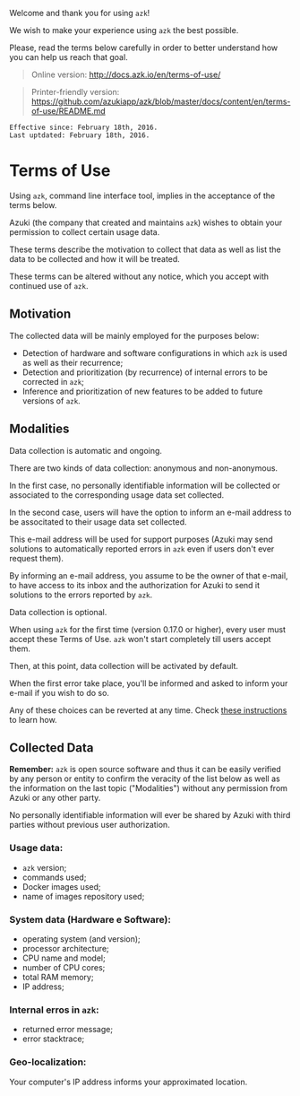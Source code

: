 Welcome and thank you for using `azk`!

We wish to make your experience using `azk` the best possible.

Please, read the terms below carefully in order to better understand how you can help us reach that goal.

> Online version: http://docs.azk.io/en/terms-of-use/

> Printer-friendly version: https://github.com/azukiapp/azk/blob/master/docs/content/en/terms-of-use/README.md

```
Effective since: February 18th, 2016.
Last uptdated: February 18th, 2016.
```

# Terms of Use

Using `azk`, command line interface tool, implies in the acceptance of the terms below.

Azuki (the company that created and maintains `azk`) wishes to obtain your permission to collect certain usage data.

These terms describe the motivation to collect that data as well as list the data to be collected and how it will be treated.

These terms can be altered without any notice, which you accept with continued use of `azk`.

## Motivation

The collected data will be mainly employed for the purposes below:

+ Detection of hardware and software configurations in which `azk` is used as well as their recurrence;
+ Detection and prioritization (by recurrence) of internal errors to be corrected in `azk`;
+ Inference and prioritization of new features to be added to future versions of `azk`.

## Modalities

Data collection is automatic and ongoing.

There are two kinds of data collection: anonymous and non-anonymous.

In the first case, no personally identifiable information will be collected or associated to the corresponding usage data set collected.

In the second case, users will have the option to inform an e-mail address to be associtated to their usage data set collected.

This e-mail address will be used for support purposes (Azuki may send solutions to automatically reported errors in `azk` even if users don't ever request them).

By informing an e-mail address, you assume to be the owner of that e-mail, to have access to its inbox and the authorization for Azuki to send it solutions to the errors reported by `azk`.

Data collection is optional.

When using `azk` for the first time (version 0.17.0 or higher), every user must accept these Terms of Use. `azk` won't start completely till users accept them.

Then, at this point, data collection will be activated by default.

When the first error take place, you'll be informed and asked to inform your e-mail if you wish to do so.

Any of these choices can be reverted at any time. Check [these instructions](http://docs.azk.io/en/reference/cli/config.html) to learn how.

## Collected Data

**Remember:** `azk` is open source software and thus it can be easily verified by any person or entity to confirm the veracity of the list below as well as the information on the last topic ("Modalities") without any permission from Azuki or any other party.

No personally identifiable information will ever be shared by Azuki with third parties without previous user authorization.

### Usage data:

+ `azk` version;
+ commands used;
+ Docker images used;
+ name of images repository used;

### System data (Hardware e Software):

+ operating system (and version);
+ processor architecture;
+ CPU name and model;
+ number of CPU cores;
+ total RAM memory;
+ IP address;

### Internal erros in `azk`:

+ returned error message;
+ error stacktrace;

### Geo-localization:

Your computer's IP address informs your approximated location.
